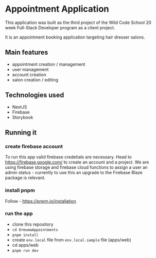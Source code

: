 # Appointment Application

This application was built as the third project of the Wild Code School 20 week Full-Stack Developer program as a client project.

It is an appointment booking application targeting hair dresser salons.

## Main features

- appointment creation / management
- user management
- account creation
- salon creation / editing

## Technologies used

- NextJS
- Firebase
- Storybook

## Running it

### create firebase account

To run this app valid firebase credetials are necessary. Head to https://firebase.google.com/ to create an account and a project.
We are using firebase storage and firebase cloud functions to assign a user an admin status - currently to use this an upgrade to the Firebase Blaze package is relevant.

### install pnpm

Follow - https://pnpm.io/installation

### run the app

- clone this repository
- `cd OrmumaAppointments`
- `pnpm install`
- create `env.local` file from `env.local.sample` file (apps/web)
- cd apps/web
- `pnpm run dev`
